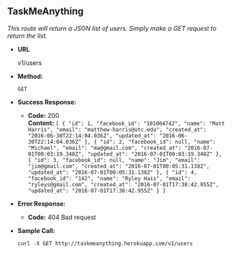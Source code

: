 **TaskMeAnything**
----

*This route will return a JSON list of users. Simply make a GET request to return the list.*


* **URL**

  v1/users

* **Method:**

  `GET`

* **Success Response:**

  * **Code:** 200 <br />
    **Content:** `[
  {
    "id": 1,
    "facebook_id": "101004742",
    "name": "Matt Harris",
    "email": "matthew-harris@utc.edu",
    "created_at": "2016-06-30T22:14:04.036Z",
    "updated_at": "2016-06-30T22:14:04.036Z"
  },
  {
    "id": 2,
    "facebook_id": null,
    "name": "Michael",
    "email": "ma@gmail.com",
    "created_at": "2016-07-01T00:03:19.348Z",
    "updated_at": "2016-07-01T00:03:19.348Z"
  },
  {
    "id": 3,
    "facebook_id": null,
    "name": "Jim",
    "email": "jim@gmail.com",
    "created_at": "2016-07-01T00:05:31.138Z",
    "updated_at": "2016-07-01T00:05:31.138Z"
  },
  {
    "id": 4,
    "facebook_id": "142",
    "name": "Ryley Hais",
    "email": "ryleys@gmail.com",
    "created_at": "2016-07-01T17:38:42.955Z",
    "updated_at": "2016-07-01T17:38:42.955Z"
  }
]`

* **Error Response:**

  * **Code:** 404 Bad request<br />

* **Sample Call:**

  `curl -X GET http://taskmeanything.herokuapp.com/v1/users`

